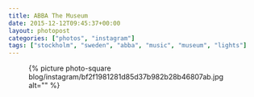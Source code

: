 ```yaml
---
title: ABBA The Museum
date: 2015-12-12T09:45:37+00:00
layout: photopost
categories: ["photos", "instagram"]
tags: ["stockholm", "sweden", "abba", "music", "museum", "lights"]
---
```


<figure class="photo photo--square">
  {% picture photo-square blog/instagram/bf2f1981281d85d37b982b28b46807ab.jpg alt="" %}
</figure>


